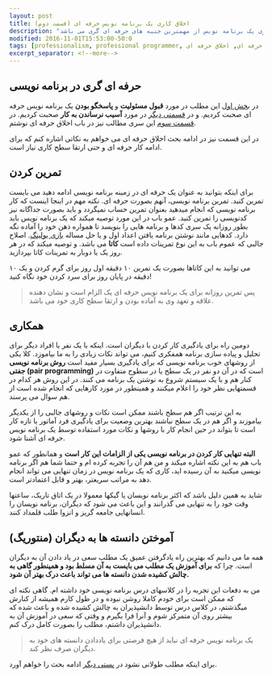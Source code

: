 ```yaml
---
layout: post
title: اخلاق کاری یک برنامه نویس حرفه ای (قسمت دوم)
description: "اخلاق کاری یک برنامه نویس از مهمترین جنبه های حرفه ای گری می باشد."
modified: 2016-11-01T15:53:00-50:0
tags: [professionalism, professional programmer, برنامه نویس حرفه ای, اخلاق حرفه ای]
excerpt_separator: <!--more-->
---
```




## حرفه ای گری در برنامه نویسی
در [بخش اول](/professionalism-in-programming-1/) این مطلب در مورد **قبول مسئولیت** و **پاسخگو بودن** یک برنامه نویس حرفه ای صحبت کردیم. و در [قسمتی دیگر](/professionalism-in-programming-2/) در مورد **آسیب نرساندن به کار** صحبت کردیم. در [قسمت سوم](/professionalism-in-programming-3/) این سری مطالب نیز در باب اخلاق حرفه ای نوشتم.

در این قسمت نیز در ادامه بحث اخلاق حرفه ای می خواهم به نکاتی اشاره کنم که برای ادامه کار حرفه ای و حتی ارتقا سطح کاری نیاز است.

## تمرین کردن
برای اینکه بتوانید به عنوان یک حرفه ای در زمینه برنامه نویسی ادامه دهید می بایست تمرین کنید. تمرین برنامه نویسی، آنهم بصورت حرفه ای. نکته مهم در اینجا اینست که کار برنامه نویسی که انجام میدهید بعنوان تمرین حساب نمیگردد و باید بصورت جداگانه نیز کدنویسی را تمرین کنید.
عمو باب در این مورد توصیه میکند که یک برنامه نویس باید بطور روزانه یک سری کدها و برنامه هایی را بنویسد تا همواره ذهن خود را آماده نگه دارد. کدهایی مانند نوشتن برنامه یافتن اعداد اول و یا حل مساله [بازی بولینگ](http://butunclebob.com/ArticleS.UncleBob.TheBowlingGameKata). اصلاح جالبی که عموم باب به این نوع تمرینات داده است **کاتا** می باشد. و توصیه میکند که در هر روز یک یا دوبار به تمرینات کاتا بپردازید.

می توانید به این کاتاها بصورت یک تمرین ۱۰ دقیقه اول روز برای گرم کردن و یک ۱۰ دقیقه در پایان روز برای سرد کردن خود نگاه کنید!

> پس تمرین روزانه برای یک برنامه نویس حرفه ای یک الزام است و نشان دهنده علاقه و تعهد وی به آماده بودن و ارتقا سطح کاری خود می باشد.

## همکاری
دومین راه برای یادگیری کار کردن با دیگران است. اینکه با یک نفر یا افراد دیگر برای تحلیل و پیاده سازی برنامه همفکری کنیم، می تواند نکات زیادی را به ما بیاموزد. کلا یکی از روشهای خوب برنامه نویسی که برای یادگیری بسیار مفید است **روش برنامه نویسی جفتی (pair programming)** است که در آن دو نفر در یک سطح یا در سطوح متفاوت در کنار هم و با یک سیستم شروع به نوشتن یک برنامه می کنند. در این روش هر کدام در قسمتهایی نظر خود را اعلام میکنند و همینطور در مورد کارهایی که انجام شده است از هم سوال می پرسند. 

به این ترتیب اگر هم سطح باشند ممکن است نکات و روشهای جالبی را از یکدیگر بیاموزند و اگر هم در یک سطح نباشند بهترین وضعیت برای یادگیری فرد آماتور یا تازه کار است تا بتواند در حین انجام کار با روشها و نکات مورد استفاده توسط یک برنامه نویس حرفه ای آشنا شود.

**البته تنهایی کار کردن در برنامه نویسی یکی از الزامات این کار است** و همانطور که عمو باب هم به این نکته اشاره میکند و من هم آن را تجربه کرده ام و حتما شما هم اگر برنامه نویسی میکنید به آن رسیده اید، کاری که یک برنامه نویس در زمان تنهایی می تواند انجام دهد به مراتب سریعتر، بهتر و قابل اعتمادتر است.

شاید به همین دلیل باشد که اکثر برنامه نویسان یا گیکها معمولا در یک اتاق تاریک، ساعتها وقت خود را به تنهایی می گذرانند و این باعث می شود که دیگران، برنامه نویسان را انسانهایی جامعه گریز و انزوا طلب قلمداد کنند.

## آموختن دانسته ها به دیگران (منتوریگ)
همه ما می دانیم که بهترین راه یادگرفتن عمیق یک مطلب سعی در یاد دادن آن به دیگران است. چرا که **برای آموزش یک مطلب می بایست به آن مسلط بود و همینطور گاهی به چالش کشیده شدن دانسته ها می تواند باعث درک بهتر آن شود.**

من به دفعات این تجربه را در کلاسهای درس برنامه نویسی خود داشته ام. گاهی نکته ای که ممکن است برای خودم کاملا روشن نبوده و در طول کارم همیشه از کنارش میگذشتم، در کلاس درس توسط دانشپذیران به چالش کشیده شده و باعث شده که بیشتر روی آن متمرکز شوم و آنرا فرا بگیرم و وقتی که سعی در آموزش آن به دانشپذیران داشتم، مطلب را بصورت کامل درک کنم.

> یک برنامه نویس حرفه ای نباید از هیچ فرصتی برای یاددادن دانسته های خود به دیگران صرف نظر کند.

برای اینکه مطلب طولانی نشود در [پستی دیگر](/professionalism-in-programming-5/) ادامه بحث را خواهم آورد.
